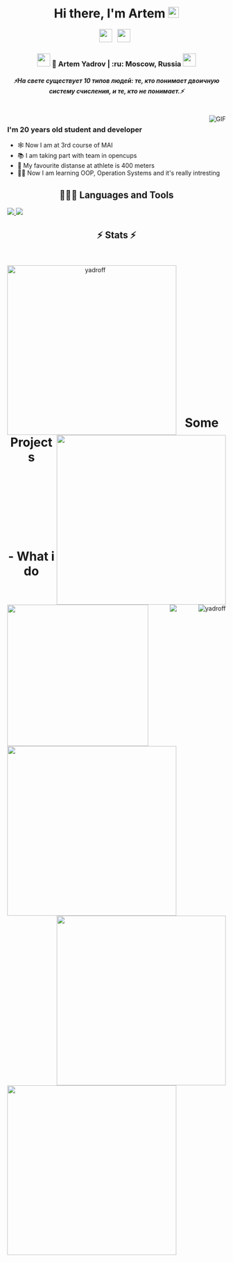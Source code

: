 <div align="center">
   <h1>Hi there, I'm Artem</a> <img src="https://media.giphy.com/media/hvRJCLFzcasrR4ia7z/giphy.gif" width="25px"> </h1>
   
   </div>

<p align='center'>
   <a href="https://t.me/yadrofff"><img height="30" src="https://img.shields.io/badge/Telegram-2CA5E0?style=for-the-badge&logo=telegram&logoColor=white "Telegram contact""></a>&nbsp;&nbsp;
<a href="https://vk.com/yadrofff"><img height="30" src="https://img.shields.io/badge/вконтакте-%232E87FB.svg?&style=for-the-badge&logo=vk&logoColor=white"></a>&nbsp;&nbsp;



<div align="center">
<h3><img src="https://media.giphy.com/media/WUlplcMpOCEmTGBtBW/giphy.gif" width="30"> 🙎 Artem Yadrov  | :ru: Moscow, Russia <img src="https://media.giphy.com/media/WUlplcMpOCEmTGBtBW/giphy.gif" width="30"></h3>
</div>
 
 <h5 align="center">
   <i>⚡️На свете существует 10 типов людей: те, кто понимает двоичную систему счисления, и те, кто не понимает.⚡️</i>
  </h5>
 
 
<br />
<img align="right" alt="GIF" src="https://64.media.tumblr.com/32269687a10da2fe12026a446585deac/tumblr_pgbl4mzY0p1tp82kso1_400.gif" />
<p align="center">
  <h3> I'm 20 years old student and developer</h3>
</p>

- 🕸 Now I am at 3rd course of MAI
- 📚 I am taking part with team in opencups
- 👟 My favourite distanse at athlete is 400 meters
- 🙇‍♂️ Now I am learning OOP, Operation Systems and it's really intresting

 
<h2 align="center"> 👨🏻‍💻 Languages and Tools </h2>
<a href="https://skillicons.dev">
    <img src="https://skillicons.dev/icons?i=cpp,cmake,qt,c,bash,sqlite,py&theme=dark" />
    <img src="https://skillicons.dev/icons?i=github,idea,linux,vim,latex&theme=dark" />
  </a>

<h2 align="center">⚡ Stats ⚡</h2>
<br>
<p align=center>
  <div align=center>
    <a href="https://github.com/denvercoder1/github-readme-streak-stats" title="Go to Source">
      <img align="left" width=390 src="https://github-readme-streak-stats.herokuapp.com/?user=yadroff&theme=react&border=61dafb&hide_border=true" alt="yadroff" />
    </a>
    <a href="https://github.com/anuraghazra/github-readme-stats" title="Go to Source">
      <img align="right" width=390 src="https://github-readme-stats.vercel.app/api?username=yadroff&show_icons=true&theme=react&border_color=61dafb&hide_border=true" />
    </a>
  </div>
  <br><br><br><br><br><br><br><br><br>
  <div align=center>
    <a href="https://github.com/anuraghazra/github-readme-stats">
      <img width=325 img align="left" src="https://github-readme-stats.vercel.app/api/top-langs/?username=yadroff&hide=c%23,powershell,Mathematica,Ruby,html,Objective-C,Objective-C%2b%2b,Cuda&title_color=61dafb&text_color=ffffff&icon_color=61dafb&bg_color=20232a&langs_count=8&layout=compact&border_color=61dafb&hide_border=true" />
    </a>
   <a href="https://github.com/ryo-ma/github-profile-trophy"><img align = "right" src="https://github-profile-trophy.vercel.app/?username=yadroff&theme=onedark&rank=-C,-UNKNOWN,-SECRET&row=1&column=3" alt="yadroff" /></a>
  </div>
  <br><br><br><br><br><br><br><br><br>

<h1 align="center"> Some Projects </h1>
<div align=center>
<a href="https://github.com/yadroff/DA">
   <img width = 390 img align="left" src="https://github-readme-stats.vercel.app/api/pin/?username=yadroff&repo=DA&theme=react&border=61dafb&hide_border=true" />
   </a>
<a href="https://github.com/yadroff/BD_KP">
   <img width = 390 img align="right" src="https://github-readme-stats.vercel.app/api/pin/?username=yadroff&repo=BD_KP&theme=react&border=61dafb&hide_border=true" />
   </a>
<a href="https://github.com/yadroff/PGP">
   <img width = 390 img align="left" src="https://github-readme-stats.vercel.app/api/pin/?username=yadroff&repo=PGP&theme=react&border=61dafb&hide_border=true" />
   </a>
 </div>
<br><br><br><br><br><br><br><br>


<!--  -->


<div align="center">

<h1> - What i do </h1>

</div>


<br />

<p align="center">
   <img src="https://github.com/Yadroff/PGP/blob/master/tools/CP/test/output/out.gif" />   
   </p>
   
   
<br />
